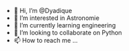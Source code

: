 - 👋 Hi, I’m @Dyadique
- 👀 I’m interested in Astronomie
- 🌱 I’m currently learning engineering
- 💞️ I’m looking to collaborate on Python
- 📫 How to reach me ...

<!---
Dyadique/Dyadique is a ✨ special ✨ repository because its `README.md` (this file) appears on your GitHub profile.
You can click the Preview link to take a look at your changes.
--->
